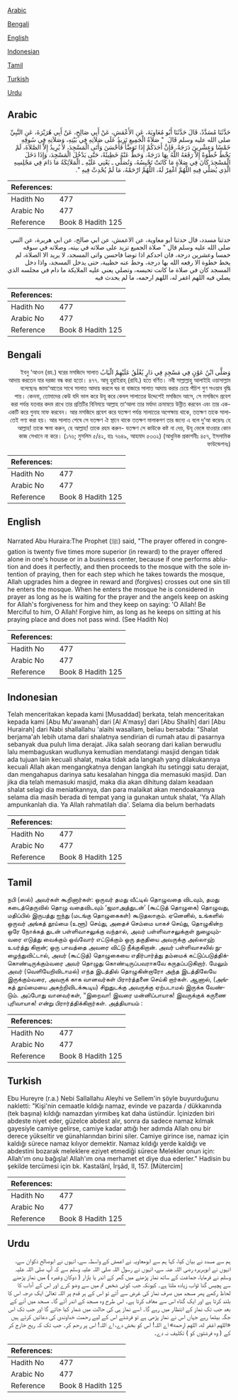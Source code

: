 [Arabic](#arabic)

[Bengali](#bengali)

[English](#english)

[Indonesian](#indonesian)

[Tamil](#tamil)

[Turkish](#turkish)

[Urdu](#urdu)

## Arabic


<div dir="rtl" lang="ar" style={{fontSize:'larger',backgroundColor:'#f8f9fa',padding:20}}>
حَدَّثَنَا مُسَدَّدٌ، قَالَ حَدَّثَنَا أَبُو مُعَاوِيَةَ، عَنِ الأَعْمَشِ، عَنْ أَبِي صَالِحٍ، عَنْ أَبِي هُرَيْرَةَ، عَنِ النَّبِيِّ صلى الله عليه وسلم قَالَ ‏ "‏ صَلاَةُ الْجَمِيعِ تَزِيدُ عَلَى صَلاَتِهِ فِي بَيْتِهِ، وَصَلاَتِهِ فِي سُوقِهِ خَمْسًا وَعِشْرِينَ دَرَجَةً، فَإِنَّ أَحَدَكُمْ إِذَا تَوَضَّأَ فَأَحْسَنَ وَأَتَى الْمَسْجِدَ، لاَ يُرِيدُ إِلاَّ الصَّلاَةَ، لَمْ يَخْطُ خُطْوَةً إِلاَّ رَفَعَهُ اللَّهُ بِهَا دَرَجَةً، وَحَطَّ عَنْهُ خَطِيئَةً، حَتَّى يَدْخُلَ الْمَسْجِدَ، وَإِذَا دَخَلَ الْمَسْجِدَ كَانَ فِي صَلاَةٍ مَا كَانَتْ تَحْبِسُهُ، وَتُصَلِّي ـ يَعْنِي عَلَيْهِ ـ الْمَلاَئِكَةُ مَا دَامَ فِي مَجْلِسِهِ الَّذِي يُصَلِّي فِيهِ اللَّهُمَّ اغْفِرْ لَهُ، اللَّهُمَّ ارْحَمْهُ، مَا لَمْ يُحْدِثْ فِيهِ ‏"‏‏.‏
</div>
<div style={{backgroundColor:'#f8f9fa',padding:20, marginBottom: 10}}><table> <thead> <tr> <th>References:</th> <th></th> </tr> </thead> <tbody><tr><td>Hadith No</td><td>477</td></tr><tr><td>Arabic No</td><td>477</td></tr><tr><td>Reference</td><td>Book 8 Hadith 125</td></tr></tbody></table></div>


<div dir="rtl" lang="ar" style={{fontSize:'larger',backgroundColor:'#f8f9fa',padding:20}}>
حدثنا مسدد، قال حدثنا ابو معاوية، عن الاعمش، عن ابي صالح، عن ابي هريرة، عن النبي صلى الله عليه وسلم قال " صلاة الجميع تزيد على صلاته في بيته، وصلاته في سوقه خمسا وعشرين درجة، فان احدكم اذا توضا فاحسن واتى المسجد، لا يريد الا الصلاة، لم يخط خطوة الا رفعه الله بها درجة، وحط عنه خطيية، حتى يدخل المسجد، واذا دخل المسجد كان في صلاة ما كانت تحبسه، وتصلي يعني عليه الملايكة ما دام في مجلسه الذي يصلي فيه اللهم اغفر له، اللهم ارحمه، ما لم يحدث فيه
</div>
<div style={{backgroundColor:'#f8f9fa',padding:20, marginBottom: 10}}><table> <thead> <tr> <th>References:</th> <th></th> </tr> </thead> <tbody><tr><td>Hadith No</td><td>477</td></tr><tr><td>Arabic No</td><td>477</td></tr><tr><td>Reference</td><td>Book 8 Hadith 125</td></tr></tbody></table></div>

## Bengali


<div dir="rtl" lang="bn" style={{fontSize:'larger',backgroundColor:'#f8f9fa',padding:20}}>
وَصَلَّى ابْنُ عَوْنٍ فِي مَسْجِدٍ فِي دَارٍ يُغْلَقُ عَلَيْهِمْ الْبَابُ ইবনু ‘আওন (রহ.) ঘরের মসজিদে সালাত আদায় করতেন যার দরজা বন্ধ করা হতো। ৪৭৭. আবূ হুরাইরাহ্ (রাযি.) হতে বর্ণিত। নবী সাল্লাল্লাহু আলাইহি ওয়াসাল্লাম বলেছেনঃ জামা‘আতের সাথে সালাত আদায় করলে ঘর বা বাজারে সালাত আদায় করার চেয়ে পঁচিশ গুণ সওয়াব বৃদ্ধি পায়। কেননা, তোমাদের কেউ যদি ভাল করে উযূ করে কেবল সালাতের উদ্দেশেই মসজিদে আসে, সে মসজিদে প্রবেশ করা পর্যন্ত যতবার কদম রাখে তার প্রতিটির বিনিময়ে আল্লাহ তা‘আলা তার মর্যাদা ক্রমান্বয়ে উন্নীত করবেন এবং তার এক-একটি করে গুনাহ মাফ করবেন। আর মসজিদে প্রবেশ করে যতক্ষণ পর্যন্ত সালাতের অপেক্ষায় থাকে, ততক্ষণ তাকে সালাতেই গণ্য করা হয়। আর সালাত শেষে সে যতক্ষণ ঐ স্থানে থাকে ততক্ষণ মালাকগণ তার জন্যে এ বলে দু’আ করেনঃ হে আল্লাহ! তাকে ক্ষমা করুন, হে আল্লাহ! তাকে রহম করুন- যতক্ষণ সে কাউকে কষ্ট না দেয়, উযূ ভেঙ্গে যাওয়ার কোন কাজ সেখানে না করে। (১৭৬; মুসলিম ৫/৪২, হাঃ ৭৬৪৯, আহমাদ ৫৩৩২) (আধুনিক প্রকাশনীঃ ৪৫৭, ইসলামিক ফাউন্ডেশনঃ)
</div>
<div style={{backgroundColor:'#f8f9fa',padding:20, marginBottom: 10}}><table> <thead> <tr> <th>References:</th> <th></th> </tr> </thead> <tbody><tr><td>Hadith No</td><td>477</td></tr><tr><td>Arabic No</td><td>477</td></tr><tr><td>Reference</td><td>Book 8 Hadith 125</td></tr></tbody></table></div>

## English


<div dir="ltr" lang="en" style={{fontSize:'larger',backgroundColor:'#f8f9fa',padding:20}}>
Narrated Abu Huraira:The Prophet (ﷺ) said, "The prayer offered in congregation is twenty five times more superior (in reward) to the prayer offered alone in one's house or in a business center, because if one performs ablution and does it perfectly, and then proceeds to the mosque with the sole intention of praying, then for each step which he takes towards the mosque, Allah upgrades him a degree in reward and (forgives) crosses out one sin till he enters the mosque. When he enters the mosque he is considered in prayer as long as he is waiting for the prayer and the angels keep on asking for Allah's forgiveness for him and they keep on saying: 'O Allah! Be Merciful to him, O Allah! Forgive him, as long as he keeps on sitting at his praying place and does not pass wind. (See Hadith No)
</div>
<div style={{backgroundColor:'#f8f9fa',padding:20, marginBottom: 10}}><table> <thead> <tr> <th>References:</th> <th></th> </tr> </thead> <tbody><tr><td>Hadith No</td><td>477</td></tr><tr><td>Arabic No</td><td>477</td></tr><tr><td>Reference</td><td>Book 8 Hadith 125</td></tr></tbody></table></div>

## Indonesian


<div dir="ltr" lang="id" style={{fontSize:'larger',backgroundColor:'#f8f9fa',padding:20}}>
Telah menceritakan kepada kami [Musaddad] berkata, telah menceritakan kepada kami [Abu Mu'awanah] dari [Al A'masy] dari [Abu Shalih] dari [Abu Hurairah] dari Nabi shallallahu 'alaihi wasallam, beliau bersabda: "Shalat berjama'ah lebih utama dari shalatnya sendirian di rumah atau di pasarnya sebanyak dua puluh lima derajat. Jika salah seorang dari kalian berwudlu lalu membaguskan wudlunya kemudian mendatangi masjid dengan tidak ada tujuan lain kecuali shalat, maka tidak ada langkah yang dilakukannya kecuali Allah akan mengangkatnya dengan langkah itu setinggi satu derajat, dan mengahapus darinya satu kesalahan hingga dia memasuki masjid. Dan jika dia telah memasuki masjid, maka dia akan dihitung dalam keadaan shalat selagi dia meniatkannya, dan para malaikat akan mendoakannya selama dia masih berada di tempat yang ia gunakan untuk shalat, 'Ya Allah ampunkanlah dia. Ya Allah rahmatilah dia'. Selama dia belum berhadats
</div>
<div style={{backgroundColor:'#f8f9fa',padding:20, marginBottom: 10}}><table> <thead> <tr> <th>References:</th> <th></th> </tr> </thead> <tbody><tr><td>Hadith No</td><td>477</td></tr><tr><td>Arabic No</td><td>477</td></tr><tr><td>Reference</td><td>Book 8 Hadith 125</td></tr></tbody></table></div>

## Tamil


<div dir="ltr" lang="ta" style={{fontSize:'larger',backgroundColor:'#f8f9fa',padding:20}}>
நபி (ஸல்) அவர்கள் கூறினார்கள்: ஒருவர் தமது வீட்டில் தொழுவதை விடவும், தமது கடைத்தெருவில் தொழு வதைவிடவும் ‘ஜமாஅத்துடன்’ (கூட்டுத் தொழுகை) தொழுவது, மதிப்பில் இருபத்து ஐந்து (மடங்கு தொழுகைகள்) கூடுதலாகும். ஏனெனில், உங்களில் ஒருவர் அங்கத் தூய்மை (உளூ) செய்து, அதைச் செம்மை யாகச் செய்து, தொழுகின்ற ஒரே நோக்கத் துடன் பள்ளிவாசலுக்கு வந்தால், அவர் பள்ளிவாசலுக்குள் நுழையும்வரை எடுத்து வைக்கும் ஒவ்வோர் எட்டுக்கும் ஒரு தகுதியை அவருக்கு அல்லாஹ் உயர்த்து கிறான்; ஒரு பாவத்தை அவரை விட்டு நீக்குகிறான். அவர் பள்ளிவாசலில் நுழைந்துவிட்டால், அவர் (கூட்டுத்) தொழுகையை எதிர்பார்த்து தம்மைக் கட்டுப்படுத்திக்கொண்டிருக்கும்வரை அவர் தொழுது கொண்டிருப்பவராகவே கருதப்படுகிறார். மேலும் அவர் (வெளியேறிவிடாமல்) எந்த இடத்தில் தொழுகின்றாரோ அந்த இடத்திலேயே இருக்கும்வரை, அவருக் காக வானவர்கள் பிரார்த்தனை செய்கி றார்கள். ஆனால், (அங்கத் தூய்மையை அகற்றிவிடக்கூடிய) சிறுதுடக்கு அவருக்கு ஏற்படாமல் இருக்க வேண்டும். அப்போது வானவர்கள், “இறைவா! இவரை மன்னிப்பாயாக! இவருக்குக் கருணை புரிவாயாக! என்று பிரார்த்திக்கிறார்கள். அத்தியாயம் :
</div>
<div style={{backgroundColor:'#f8f9fa',padding:20, marginBottom: 10}}><table> <thead> <tr> <th>References:</th> <th></th> </tr> </thead> <tbody><tr><td>Hadith No</td><td>477</td></tr><tr><td>Arabic No</td><td>477</td></tr><tr><td>Reference</td><td>Book 8 Hadith 125</td></tr></tbody></table></div>

## Turkish


<div dir="ltr" lang="tr" style={{fontSize:'larger',backgroundColor:'#f8f9fa',padding:20}}>
Ebu Hureyre (r.a.) Nebi Sallallahu Aleyhi ve Sellem'in şöyle buyurduğunu nakletti: "Kişi'nin cemaatle kıldığı namaz, evinde ve pazarda / dükkanında (tek başına) kıldığı namazdan yirmibeş kat daha üstündür. İçinizden biri abdeste niyet eder, güzelce abdest alır, sonra da sadece namaz kılmak gayesiyle camiye gelirse, camiye kadar attığı her adımda Allah onu bir derece yükseltir ve günahlarından birini siler. Camiye girince ise, namaz için kaldığı sürece namaz kılıyor demektir. Namaz kıldığı yerde kaldığı ve abdestini bozarak meleklere eziyet etmediği sürece Melekler onun için: Allah'ım onu bağışla! Allah'ım ona merhamet et diye dua ederler." Hadisin bu şekilde tercümesi için bk. Kastalânî, İrşâd, II, 157. [Mütercim]
</div>
<div style={{backgroundColor:'#f8f9fa',padding:20, marginBottom: 10}}><table> <thead> <tr> <th>References:</th> <th></th> </tr> </thead> <tbody><tr><td>Hadith No</td><td>477</td></tr><tr><td>Arabic No</td><td>477</td></tr><tr><td>Reference</td><td>Book 8 Hadith 125</td></tr></tbody></table></div>

## Urdu


<div dir="rtl" lang="ur" style={{fontSize:'larger',backgroundColor:'#f8f9fa',padding:20}}>
ہم سے مسدد نے بیان کیا، کہا ہم سے ابومعاویہ نے اعمش کے واسطہ سے، انہوں نے ابوصالح ذکوان سے، انہوں نے ابوہریرہ رضی اللہ عنہ سے، انہوں نے رسول اللہ صلی اللہ علیہ وسلم سے کہ آپ صلی اللہ علیہ وسلم نے فرمایا، جماعت کے ساتھ نماز پڑھنے میں گھر کے اندر یا بازار ( دوکان وغیرہ ) میں نماز پڑھنے سے پچیس گنا ثواب زیادہ ملتا ہے۔ کیونکہ جب کوئی شخص تم میں سے وضو کرے اور اس کے آداب کا لحاظ رکھے پھر مسجد میں صرف نماز کی غرض سے آئے تو اس کے ہر قدم پر اللہ تعالیٰ ایک درجہ اس کا بلند کرتا ہے اور ایک گناہ اس سے معاف کرتا ہے۔ اس طرح وہ مسجد کے اندر آئے گا۔ مسجد میں آنے کے بعد جب تک نماز کے انتظار میں رہے گا۔ اسے نماز ہی کی حالت میں شمار کیا جائے گا اور جب تک اس جگہ بیٹھا رہے جہاں اس نے نماز پڑھی ہے تو فرشتے اس کے لیے رحمت خداوندی کی دعائیں کرتے ہیں «اللهم اغفر له،‏‏‏‏ ‏‏‏‏اللهم ارحمه» اے اللہ! اس کو بخش دے، اے اللہ! اس پر رحم کر۔ جب تک کہ ریح خارج کر کے ( وہ فرشتوں کو ) تکلیف نہ دے۔
</div>
<div style={{backgroundColor:'#f8f9fa',padding:20, marginBottom: 10}}><table> <thead> <tr> <th>References:</th> <th></th> </tr> </thead> <tbody><tr><td>Hadith No</td><td>477</td></tr><tr><td>Arabic No</td><td>477</td></tr><tr><td>Reference</td><td>Book 8 Hadith 125</td></tr></tbody></table></div>